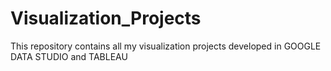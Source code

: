 # Visualization_Projects
This repository contains all my visualization projects developed in GOOGLE DATA STUDIO and TABLEAU
